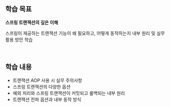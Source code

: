 ## **학습 목표**
**스프링 트랜잭션의 깊은 이해**

스프링이 제공하는 트랜잭션 기능이 왜 필요하고, 어떻게 동작하는지 내부 원리 및 실무 활용 방안 학습


<br>

## **학습 내용**
 + 트랜잭션 AOP 사용 시 실무 주의사항
 + 스프링 트랜잭션의 다양한 옵션
 + 예외 처리와 스프링 트랜잭션이 커밋되고 롤백되는 내부 원리
 + 트랜잭션 전파 옵션과 내부 동작 방식


